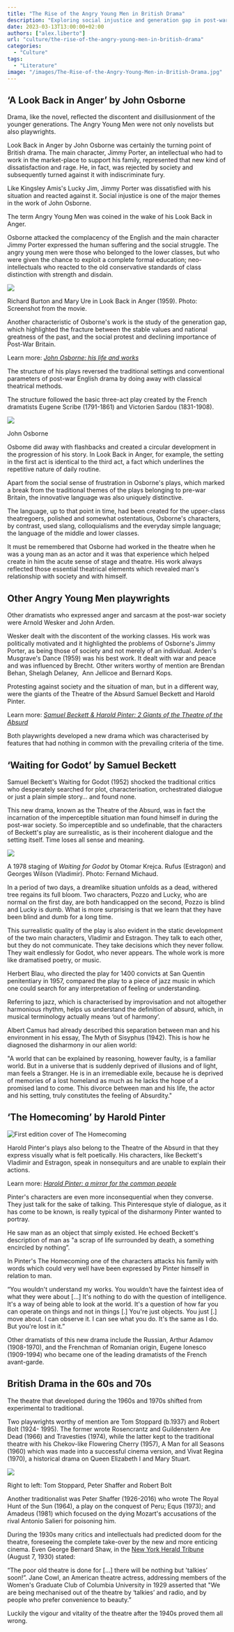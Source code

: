 ```yaml
---
title: "The Rise of the Angry Young Men in British Drama"
description: "Exploring social injustice and generation gap in post-war Britain drama through the works of John Osborne and other playwrights of the Angry Young Men movement."
date: 2023-03-13T13:00:00+02:00
authors: ["alex.liberto"]
url: "culture/the-rise-of-the-angry-young-men-in-british-drama"
categories:
  - "Culture"
tags:
  - "Literature"
image: "/images/The-Rise-of-the-Angry-Young-Men-in-British-Drama.jpg"
---
```

## **‘A Look Back in Anger’ by John Osborne**

Drama, like the novel, reflected the discontent and disillusionment of the younger generations. The Angry Young Men were not only novelists but also playwrights.

Look Back in Anger by John Osborne was certainly the turning point of British drama. The main character, Jimmy Porter, an intellectual who had to work in the market-place to support his family, represented that new kind of dissatisfaction and rage. He, in fact, was rejected by society and subsequently turned against it with indiscriminate fury.

Like Kingsley Amis's Lucky Jim, Jimmy Porter was dissatisfied with his situation and reacted against it. Social injustice is one of the major themes in the work of John Osborne.

The term Angry Young Men was coined in the wake of his Look Back in Anger.

Osborne attacked the complacency of the English and the main character Jimmy Porter expressed the human suffering and the social struggle. The angry young men were those who belonged to the lower classes, but who were given the chance to exploit a complete formal education; neo-intellectuals who reacted to the old conservative standards of class distinction with strength and disdain.

![](/images/Richard-Burton-and-Mary-Ure-in-Look-Back-in-Anger-1959-1024x768.jpg)

Richard Burton and Mary Ure in Look Back in Anger (1959). Photo: Screenshot from the movie.


Another characteristic of Osborne's work is the study of the generation gap, which highlighted the fracture between the stable values and national greatness of the past, and the social protest and declining importance of Post-War Britain.

Learn more: [_John Osborne: his life and works_](https://un-aligned.org/culture/john-osborne-and-the-angry-young-men/)

The structure of his plays reversed the traditional settings and conventional parameters of post-war English drama by doing away with classical theatrical methods.

The structure followed the basic three-act play created by the French dramatists Eugene Scribe (1791-1861) and Victorien Sardou (1831-1908).

![](/images/John_Osborne_playwright.jpg)

John Osborne


Osbome did away with flashbacks and created a circular development in the progression of his story. In Look Back in Anger, for example, the setting in the first act is identical to the third act, a fact which underlines the repetitive nature of daily routine.

Apart from the social sense of frustration in Osborne's plays, which marked a break from the traditional themes of the plays belonging to pre-war Britain, the innovative language was also uniquely distinctive.

The language, up to that point in time, had been created for the upper-class theatregoers, polished and somewhat ostentatious, Osborne's characters, by contrast, used slang, colloquialisms and the everyday simple language; the language of the middle and lower classes.

It must be remembered that Osborne had worked in the theatre when he was a young man as an actor and it was that experience which helped create in him the acute sense of stage and theatre. His work always reflected those essential theatrical elements which revealed man's relationship with society and with himself.

## **Other Angry Young Men playwrights**

Other dramatists who expressed anger and sarcasm at the post-war society were Arnold Wesker and John Arden.

Wesker dealt with the discontent of the working classes. His work was politically motivated and it highlighted the problems of Osborne's Jimmy Porter, as being those of society and not merely of an individual. Arden's Musgrave's Dance (1959) was his best work. It dealt with war and peace and was influenced by Brecht. Other writers worthy of mention are Brendan Behan, Shelagh Delaney,  Ann Jellicoe and Bernard Kops.

Protesting against society and the situation of man, but in a different way, were the giants of the Theatre of the Absurd Samuel Beckett and Harold Pinter.

Learn more: [_Samuel Beckett & Harold Pinter: 2 Giants of the Theatre of the Absurd_](https://un-aligned.org/culture/samuel-beckett-harold-pinter-two-giants-of-the-theatre-of-the-absurd/)

Both playwrights developed a new drama which was characterised by features that had nothing in common with the prevailing criteria of the time.

## **‘Waiting for Godot’ by Samuel Beckett**

Samuel Beckett's Waiting for Godot (1952) shocked the traditional critics who desperately searched for plot, characterisation, orchestrated dialogue or just a plain simple story… and found none.

This new drama, known as the Theatre of the Absurd, was in fact the incarnation of the imperceptible situation man found himself in during the post-war society. So imperceptible and so undefinable, that the characters of Beckett's play are surrealistic, as is their incoherent dialogue and the setting itself. Time loses all sense and meaning.

![](/images/‘Waiting-for-Godot-by-Samuel-Beckett-1024x746.jpg)

A 1978 staging of _Waiting for Godot_ by Otomar Krejca. Rufus (Estragon) and Georges Wilson (Vladimir). Photo: Fernand Michaud.


In a period of two days, a dreamlike situation unfolds as a dead, withered tree regains its full bloom. Two characters, Pozzo and Lucky, who are normal on the first day, are both handicapped on the second, Pozzo is blind and Lucky is dumb. What is more surprising is that we learn that they have been blind and dumb for a long time.

This surrealistic quality of the play is also evident in the static development of the two main characters, Vladimir and Estragon. They talk to each other, but they do not communicate. They take decisions which they never follow. They wait endlessly for Godot, who never appears. The whole work is more like dramatised poetry, or music.

Herbert Blau, who directed the play for 1400 convicts at San Quentin penitentiary in 1957, compared the play to a piece of jazz music in which one could search for any interpretation of feeling or understanding.

Referring to jazz, which is characterised by improvisation and not altogether harmonious rhythm, helps us understand the definition of absurd, which, in musical terminology actually means ‘out of harmony’.

Albert Camus had already described this separation between man and his environment in his essay, The Myth of Sisyphus (1942). This is how he diagnosed the disharmony in our alien world:

"A world that can be explained by reasoning, however faulty, is a familiar world. But in a universe that is suddenly deprived of illusions and of light, man feels a Stranger. He is in an irremediable exile, because he is deprived of memories of a lost homeland as much as he lacks the hope of a promised land to come. This divorce between man and his life, the actor and his setting, truly constitutes the feeling of Absurdity."

## **‘The Homecoming’ by Harold Pinter**

![First edition cover of The Homecoming](/images/TheHomecoming.jpg)

Harold Pinter's plays also belong to the Theatre of the Absurd in that they express visually what is felt poetically. His characters, like Beckett's Vladimir and Estragon, speak in nonsequiturs and are unable to explain their actions.

Learn more: [_Harold Pinter: a mirror for the common people_](https://un-aligned.org/culture/harold-pinter-a-mirror-for-the-common-people/)

Pinter's characters are even more inconsequential when they converse. They just talk for the sake of talking. This Pinteresque style of dialogue, as it has come to be known, is really typical of the disharmony Pinter wanted to portray.

He saw man as an object that simply existed. He echoed Beckett's description of man as "a scrap of life surrounded by death, a something encircled by nothing”.

In Pinter's The Homecoming one of the characters attacks his family with words which could very well have been expressed by Pinter himself in relation to man.

“You wouldn't understand my works. You wouldn't have the faintest idea of what they were about \[...\] It's nothing to do with the question of intelligence. It's a way of being able to look at the world. It's a question of how far you can operate on things and not in things \[.\] You're just objects. You just \[.\] move about. I can observe it. I can see what you do. It's the same as I do. But you're lost in it.”

Other dramatists of this new drama include the Russian, Arthur Adamov (1908-1970), and the Frenchman of Romanian origin, Eugene Ionesco (1909-1994) who became one of the leading dramatists of the French avant-garde.

## **British Drama in the 60s and 70s**

The theatre that developed during the 1960s and 1970s shifted from experimental to traditional.

Two playwrights worthy of mention are Tom Stoppard (b.1937) and Robert Bolt (1924- 1995). The former wrote Rosencrantz and Guildenstern Are Dead (1966) and Travesties (1974), while the latter kept to the traditional theatre with his Chekov-like Flowering Cherry (1957), A Man for all Seasons (1960) which was made into a successful cinema version, and Vivat Regina (1970), a historical drama on Queen Elizabeth I and Mary Stuart.

![](/images/Other-angry-young-men-1024x603.jpg)

Right to left: Tom Stoppard, Peter Shaffer and Robert Bolt


Another traditionalist was Peter Shaffer (1926-2016) who wrote The Royal Hunt of the Sun (1964), a play on the conquest of Peru; Equs (1973); and Amadeus (1981) which focused on the dying Mozart's accusations of the rival Antonio Salieri for poisoning him.

During the 1930s many critics and intellectuals had predicted doom for the theatre, foreseeing the complete take-over by the new and more enticing cinema. Even George Bernard Shaw, in the [New York Herald Tribune](https://digitalcollections.nypl.org/items/b16926af-3eee-6b2f-e040-e00a1806531a) (August 7, 1930) stated:

“The poor old theatre is done for \[…\] there will be nothing but 'talkies’ soon!”. Jane Cowl, an American theatre actress, addressing members of the Women's Graduate Club of Columbia University in 1929 asserted that "We are being mechanised out of the theatre by ‘talkies’ and radio, and by people who prefer convenience to beauty.”

Luckily the vigour and vitality of the theatre after the 1940s proved them all wrong.
